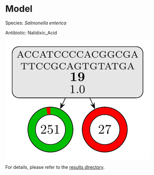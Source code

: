 
# Model

Species: *Salmonella enterica*

Antibiotic: Nalidixic_Acid

<a href="./model.pdf"><img src="./model.png" /></a>

For details, please refer to the [results directory](../../../../../results/cart_b/salmonella%20enterica/nalidixic_acid/repeat_5/).

